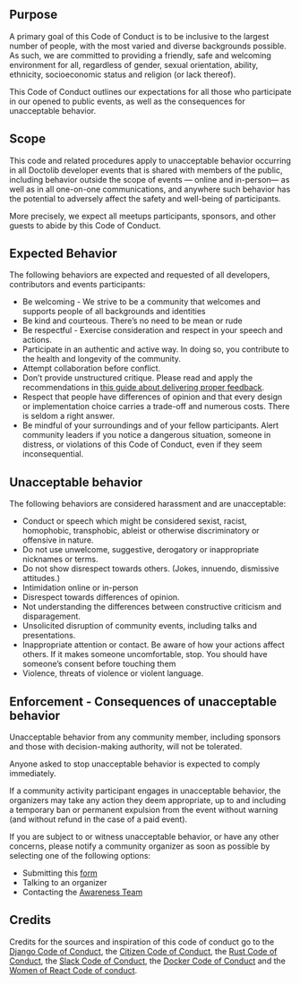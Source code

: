 ## Purpose
A primary goal of this Code of Conduct is to be inclusive to the largest number of people, with the most varied and diverse backgrounds possible. As such, we are committed to providing a friendly, safe and welcoming environment for all, regardless of gender, sexual orientation, ability, ethnicity, socioeconomic status and religion (or lack thereof).

This Code of Conduct outlines our expectations for all those who participate in our opened to public events, as well as the consequences for unacceptable behavior.

## Scope
This code and related procedures apply to unacceptable behavior occurring in all Doctolib developer events that is shared with members of the public, including behavior outside the scope of events — online and in-person— as well as in all one-on-one communications, and anywhere such behavior has the potential to adversely affect the safety and well-being of participants. 

More precisely, we expect all meetups participants, sponsors, and other guests to abide by this Code of Conduct.

## Expected Behavior
The following behaviors are expected and requested of all developers, contributors and events participants:
* Be welcoming - We strive to be a community that welcomes and supports people of all backgrounds and identities
* Be kind and courteous. There’s no need to be mean or rude
* Be respectful - Exercise consideration and respect in your speech and actions.
* Participate in an authentic and active way. In doing so, you contribute to the health and longevity of the community.
* Attempt collaboration before conflict.
* Don’t provide unstructured critique. Please read and apply the recommendations in [this guide about delivering proper feedback](additional/delivering-proper-feedback.md).
* Respect that people have differences of opinion and that every design or implementation choice carries a trade-off and numerous costs. There is seldom a right answer.
* Be mindful of your surroundings and of your fellow participants. Alert community leaders if you notice a dangerous situation, someone in distress, or violations of this Code of Conduct, even if they seem inconsequential. 


## Unacceptable behavior

The following behaviors are considered harassment and are unacceptable:
* Conduct or speech which might be considered sexist, racist, homophobic, transphobic, ableist or otherwise discriminatory or offensive in nature.
* Do not use unwelcome, suggestive, derogatory or inappropriate nicknames or terms.
* Do not show disrespect towards others. (Jokes, innuendo, dismissive attitudes.)
* Intimidation online or in-person
* Disrespect towards differences of opinion.
* Not understanding the differences between constructive criticism and disparagement.
* Unsolicited  disruption of community events, including talks and presentations.
* Inappropriate attention or contact. Be aware of how your actions affect others. If it makes someone uncomfortable, stop. You should have someone’s consent before touching them
* Violence, threats of violence or violent language.

## Enforcement - Consequences of unacceptable behavior
Unacceptable behavior from any community member, including sponsors and those with decision-making authority, will not be tolerated.

Anyone asked to stop unacceptable behavior is expected to comply immediately.

If a community activity participant engages in unacceptable behavior, the organizers may take any action they deem appropriate, up to and including a temporary ban or permanent expulsion from the event without warning (and without refund in the case of a paid event).

If you are subject to or witness unacceptable behavior, or have any other concerns, please notify a community organizer as soon as possible by selecting one of the following options:
* Submitting this [form](https://forms.gle/1BV1Q2cERQXS175E8)
* Talking to an organizer
* Contacting the [Awareness Team](https://forms.gle/XRSDLs4aQDeoL6vi9)

## Credits
Credits for the sources and inspiration of this code of conduct go to the [Django Code of Conduct](https://www.djangoproject.com/conduct/), the [Citizen Code of Conduct](http://citizencodeofconduct.org/), the [Rust Code of Conduct](https://www.rust-lang.org/policies/code-of-conduct), the [Slack Code of Conduct](https://api.slack.com/community/code-of-conduct), the [Docker Code of Conduct](https://github.com/docker/code-of-conduct) and the [Women of React Code of conduct](https://womenofreact.com/code-of-conduct/).

